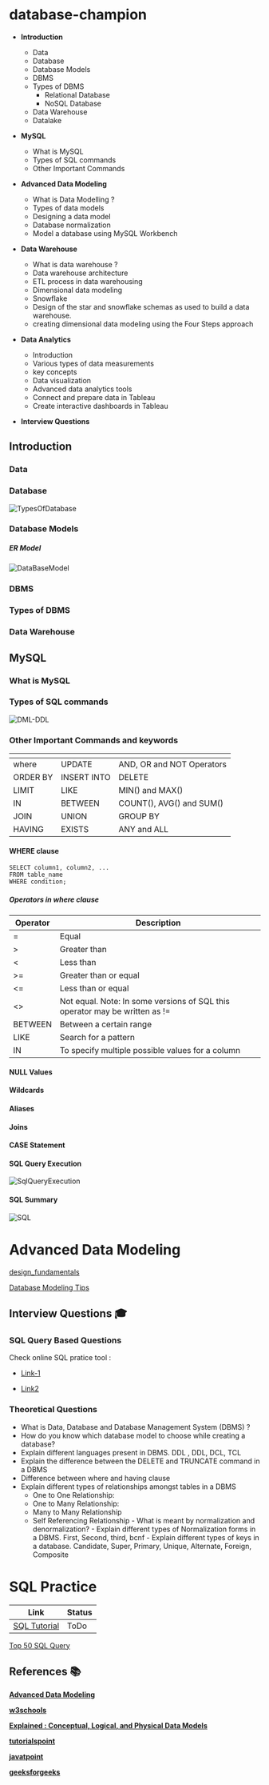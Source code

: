 # database-champion

- **Introduction**
   - Data
   - Database
   - Database Models
   - DBMS
   - Types of DBMS
     - Relational Database
     - NoSQL Database
   - Data Warehouse
   - Datalake 
        
- **MySQL**
  - What is MySQL
  - Types of SQL commands
  - Other Important Commands
 
- **Advanced Data Modeling**
   - What is Data Modelling ?
   - Types of data models
   - Designing a data model
   - Database normalization
   - Model a database using MySQL Workbench
     
- **Data Warehouse**
  - What is data warehouse ?
  - Data warehouse architecture
  - ETL process in data warehousing
  - Dimensional data modeling 
  - Snowflake
  - Design of the star and snowflake schemas as used to build a data warehouse.
  - creating dimensional data modeling using the Four Steps approach
 
- **Data Analytics**
   - Introduction
   - Various types of data measurements
   - key concepts
   - Data visualization
   - Advanced data analytics tools
   - Connect and prepare data in Tableau
   - Create interactive dashboards in Tableau

- **Interview Questions**

## Introduction

### Data

### Database

![TypesOfDatabase](https://github.com/vandnasharma90/database-champion/assets/137639055/d59b70d9-8824-449e-8a85-b54cdd057ed1)


### Database Models

##### ER Model


![DataBaseModel](https://github.com/vandnasharma90/database-champion/assets/137639055/29f43652-ff32-4798-93ef-3a9ba35af7d6)


### DBMS

### Types of DBMS




### Data Warehouse

## MySQL

### What is MySQL
### Types of SQL commands


![DML-DDL](https://github.com/vandnasharma90/database-champion/assets/137639055/1ab4ffd4-6816-44b2-a066-f26f640ac3d4)

### Other Important Commands and keywords

|  <!-- -->   | <!-- -->     | <!-- -->     |
| ------------| -----------  | ------------ |
| where       | UPDATE       | AND, OR and NOT Operators  |
| ORDER BY    | INSERT INTO  | DELETE                     |
| LIMIT       | LIKE         | MIN() and MAX()            |
| IN          | BETWEEN      | COUNT(), AVG() and SUM()   |
| JOIN        | UNION        | GROUP BY                   |
| HAVING      | EXISTS       | ANY and ALL                |

  
#### WHERE clause

```
SELECT column1, column2, ...
FROM table_name
WHERE condition;
```
##### Operators in where clause

|  Operator        | Description   |
| ---------------- | --------------|
| =                |  Equal        | 
| >                |  Greater than    | 
| <                |  Less than    | 
| >=               |  Greater than or equal    | 
| <=               |  Less than or equal    | 
| <>               |  Not equal. Note: In some versions of SQL this operator may be written as !=    | 
| BETWEEN          |  Between a certain range    | 
| LIKE             |  Search for a pattern    | 
| IN               |  To specify multiple possible values for a column    | 

#### NULL Values

#### Wildcards

#### Aliases

#### Joins



#### CASE Statement

#### SQL Query Execution

![SqlQueryExecution](https://github.com/vandnasharma90/database-champion/assets/137639055/32593544-f6ed-4ef8-bd72-0b2915955bc8)


#### SQL Summary

![SQL](https://github.com/vandnasharma90/database-champion/assets/137639055/fad0e440-1d48-4afd-b598-12425726a412)

# Advanced Data Modeling

[design_fundamentals](https://vertabelo.com/blog/design_fundamentals)

[Database Modeling Tips](https://vertabelo.com/blog/before-you-start-drawing-database-modeling-tips)

## Interview Questions 🎓

### SQL Query Based Questions

Check online SQL pratice tool : 

- [Link-1](https://www.kdnuggets.com/2023/01/7-best-platforms-practice-sql.html)

- [Link2](https://medium.com/@meenakshi052003/choose-the-best-platforms-to-practice-sql-online-075358b3051e)

      


### Theoretical Questions

   - What is Data, Database and Database Management System (DBMS) ?
   - How do you know which database model to choose while creating a database?
   - Explain different languages present in DBMS. DDL , DDL, DCL, TCL
   - Explain the difference between the DELETE and TRUNCATE command in a DBMS
   - Difference between where and having clause
   - Explain different types of relationships amongst tables in a DBMS
      - One to One Relationship:
      - One to Many Relationship:
      - Many to Many Relationship
      - Self Referencing Relationship
    - What is meant by normalization and denormalization?
    - Explain different types of Normalization forms in a DBMS. First, Second, third, bcnf
    - Explain different types of keys in a database. Candidate, Super, Primary, Unique, Alternate, Foreign, Composite
    
 # SQL Practice

 |Link                                                                    | Status | 
 |------------------------------------------------------------------------|--------|
 | [SQL Tutorial](https://www.w3schools.com/sql/default.asp)              | ToDo   |
 

[Top 50 SQL Query](https://artoftesting.com/sql-queries-for-interview#google_vignette)

 


## References  📚

   **[Advanced Data Modeling](https://www.coursera.org/learn/advanced-data-modeling)**

   **[w3schools](https://www.w3schools.com/mysql/mysql_where.asp)**

   **[Explained : Conceptual, Logical, and Physical Data Models](https://factor-bytes.com/2023/12/17/explained-conceptual-logical-and-physical-data-models/)**
   
   **[tutorialspoint](https://www.tutorialspoint.com/dbms/index.htm)**
   
   **[javatpoint](https://www.javatpoint.com/dbms-tutorial)**
   
   **[geeksforgeeks](https://www.geeksforgeeks.org/dbms/?ref=ghm)**
